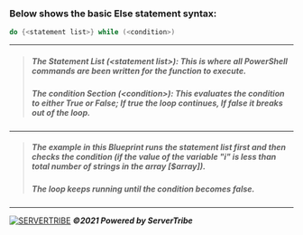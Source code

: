 ### **Below shows the basic Else statement syntax:**
```powershell
do {<statement list>} while (<condition>)
```
---
> ##### The Statement List *(\<statement list>)*: This is where all PowerShell commands are been written for the function to execute.
> ##### The condition Section *(\<condition>)*: This evaluates the condition to either True or False; If true the loop continues, If false it breaks out of the loop.
----
> ##### The example in this Blueprint runs the statement list first and then checks the condition *(if the value of the variable "i" is less than total number of strings in the array [$array])*. 
> ##### The loop keeps running until the condition becomes false.
---
[![SERVERTRIBE](https://www.servertribe.com/wp-content/themes/mars/assets/images/attune_logo.svg)](https://www.servertribe.com/)
***&copy;2021 Powered by ServerTribe***